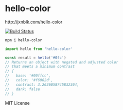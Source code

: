 # hello-color

http://jxnblk.com/hello-color

[![Build Status](https://travis-ci.org/jxnblk/hello-color.svg?branch=master)](https://travis-ci.org/jxnblk/hello-color)

```sh
npm i hello-color
```

```js
import hello from 'hello-color'

const result = hello('#0fc')
// Returns an object with negated and adjusted color
// that meets a minimum contrast
// {
//   base: '#00ffcc',
//   color: '#f6002d',
//   contrast: 3.2636058745832304,
//   dark: false
// }
```

MIT License

